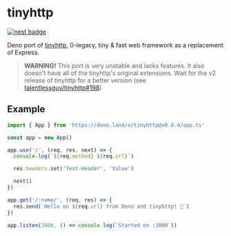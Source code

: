 # tinyhttp

[![nest badge](https://nest.land/badge.svg)](https://nest.land/package/tinyhttp)

Deno port of [tinyhttp](https://github.com/talentlessguy/tinyhttp), 0-legacy, tiny &amp; fast web framework as a replacement of Express.

> **WARNING!** This port is very unstable and lacks features. It also doesn't have all of the tinyhttp's original extensions. Wait for the v2 release of tinyhttp for a better version (see [talentlessguy/tinyhttp#198](https://github.com/talentlessguy/tinyhttp/issues/198))

## Example

```ts
import { App } from 'https://deno.land/x/tinyhttp@v0.0.4/app.ts'

const app = new App()

app.use('/', (req, res, next) => {
  console.log(`${req.method} ${req.url}`)

  res.headers.set('Test-Header', 'Value')

  next()
})

app.get('/:name/', (req, res) => {
  res.send(`Hello on ${req.url} from Deno and tinyhttp! 🦕`)
})

app.listen(3000, () => console.log(`Started on :3000`))
```

